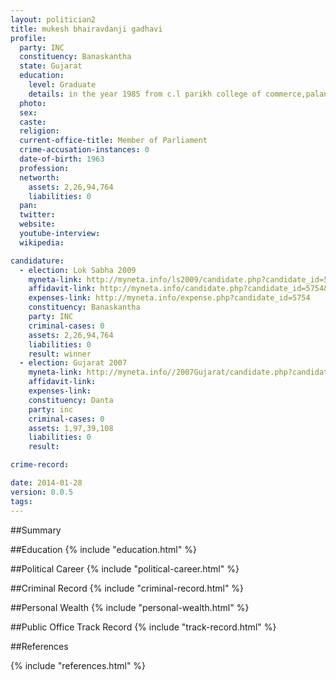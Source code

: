 ```yaml
---
layout: politician2
title: mukesh bhairavdanji gadhavi
profile: 
  party: INC
  constituency: Banaskantha
  state: Gujarat
  education: 
    level: Graduate
    details: in the year 1985 from c.l parikh college of commerce,palanpur gujarat university
  photo: 
  sex: 
  caste: 
  religion: 
  current-office-title: Member of Parliament
  crime-accusation-instances: 0
  date-of-birth: 1963
  profession: 
  networth: 
    assets: 2,26,94,764
    liabilities: 0
  pan: 
  twitter: 
  website: 
  youtube-interview: 
  wikipedia: 

candidature: 
  - election: Lok Sabha 2009
    myneta-link: http://myneta.info/ls2009/candidate.php?candidate_id=5754
    affidavit-link: http://myneta.info/candidate.php?candidate_id=5754&scan=original
    expenses-link: http://myneta.info/expense.php?candidate_id=5754
    constituency: Banaskantha 
    party: INC
    criminal-cases: 0
    assets: 2,26,94,764
    liabilities: 0
    result: winner 
  - election: Gujarat 2007
    myneta-link: http://myneta.info//2007Gujarat/candidate.php?candidate_id=787
    affidavit-link: 
    expenses-link: 
    constituency: Danta 
    party: inc
    criminal-cases: 0
    assets: 1,97,39,108
    liabilities: 0
    result:  

crime-record: 

date: 2014-01-28
version: 0.0.5
tags: 
---
```

##Summary


##Education
{% include "education.html" %}


##Political Career
{% include "political-career.html" %}


##Criminal Record
{% include "criminal-record.html" %}


##Personal Wealth
{% include "personal-wealth.html" %}


##Public Office Track Record
{% include "track-record.html" %}


##References


{% include "references.html" %}